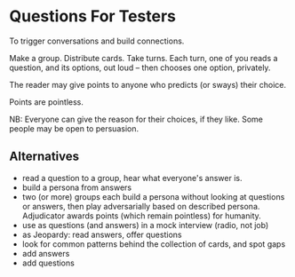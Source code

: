 # Questions For Testers

To trigger conversations and build connections.

Make a group. Distribute cards. Take turns. Each turn, one of you reads a question, and its options, out loud – then chooses one option, privately.

The reader may give points to anyone who predicts (or sways) their choice.

Points are pointless.


NB: Everyone can give the reason for their choices, if they like. Some people may be open to persuasion.

## Alternatives
* read a question to a group, hear what everyone's answer is.
* build a persona from answers
* two (or more) groups each build a persona without looking at questions or answers, then play adversarially based on described persona. Adjudicator awards points (which remain pointless) for humanity.
* use as questions (and answers) in a mock interview (radio, not job)
* as Jeopardy: read answers, offer questions
* look for common patterns behind the collection of cards, and spot gaps
* add answers
* add questions
